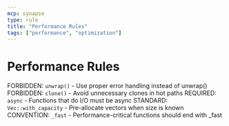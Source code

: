 ```yaml
---
mcp: synapse
type: rule
title: "Performance Rules"
tags: ["performance", "optimization"]
---
```


# Performance Rules

FORBIDDEN: `unwrap()` - Use proper error handling instead of unwrap()
FORBIDDEN: `clone()` - Avoid unnecessary clones in hot paths
REQUIRED: `async` - Functions that do I/O must be async
STANDARD: `Vec::with_capacity` - Pre-allocate vectors when size is known
CONVENTION: `_fast` - Performance-critical functions should end with _fast
